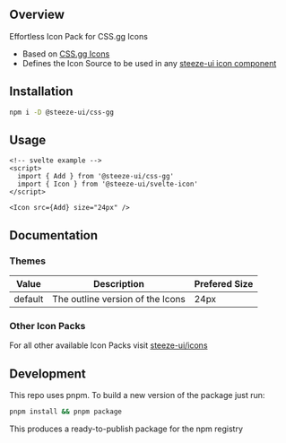 ## Overview

Effortless Icon Pack for CSS.gg Icons

- Based on [CSS.gg Icons](https://css.gg/)
- Defines the Icon Source to be used in any [steeze-ui icon component](https://github.com/steeze-ui/icons/tree/main/packages/components)

## Installation

```bash
npm i -D @steeze-ui/css-gg
```

## Usage

```svelte
<!-- svelte example -->
<script>
  import { Add } from '@steeze-ui/css-gg'
  import { Icon } from '@steeze-ui/svelte-icon'
</script>

<Icon src={Add} size="24px" />
```

## Documentation

### Themes

| Value   | Description                      | Prefered Size |
| ------- | -------------------------------- | ------------- |
| default | The outline version of the Icons | 24px          |

### Other Icon Packs

For all other available Icon Packs visit [steeze-ui/icons](https://github.com/steeze-ui/icons)

## Development

This repo uses pnpm. To build a new version of the package just run:

```bash
pnpm install && pnpm package
```

This produces a ready-to-publish package for the npm registry
